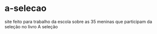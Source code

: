 # a-selecao
site feito para trabalho da escola sobre as 35 meninas que participam da seleção no livro A seleção
